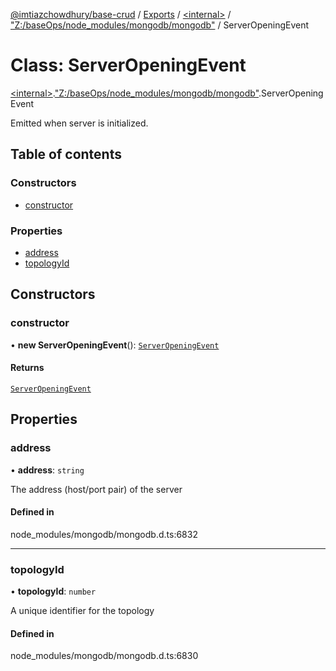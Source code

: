 [@imtiazchowdhury/base-crud](../README.md) / [Exports](../modules.md) / [\<internal\>](../modules/internal_.md) / ["Z:/baseOps/node\_modules/mongodb/mongodb"](../modules/internal_._Z__baseOps_node_modules_mongodb_mongodb_.md) / ServerOpeningEvent

# Class: ServerOpeningEvent

[\<internal\>](../modules/internal_.md).["Z:/baseOps/node\_modules/mongodb/mongodb"](../modules/internal_._Z__baseOps_node_modules_mongodb_mongodb_.md).ServerOpeningEvent

Emitted when server is initialized.

## Table of contents

### Constructors

- [constructor](internal_._Z__baseOps_node_modules_mongodb_mongodb_.ServerOpeningEvent.md#constructor)

### Properties

- [address](internal_._Z__baseOps_node_modules_mongodb_mongodb_.ServerOpeningEvent.md#address)
- [topologyId](internal_._Z__baseOps_node_modules_mongodb_mongodb_.ServerOpeningEvent.md#topologyid)

## Constructors

### constructor

• **new ServerOpeningEvent**(): [`ServerOpeningEvent`](internal_._Z__baseOps_node_modules_mongodb_mongodb_.ServerOpeningEvent.md)

#### Returns

[`ServerOpeningEvent`](internal_._Z__baseOps_node_modules_mongodb_mongodb_.ServerOpeningEvent.md)

## Properties

### address

• **address**: `string`

The address (host/port pair) of the server

#### Defined in

node_modules/mongodb/mongodb.d.ts:6832

___

### topologyId

• **topologyId**: `number`

A unique identifier for the topology

#### Defined in

node_modules/mongodb/mongodb.d.ts:6830
